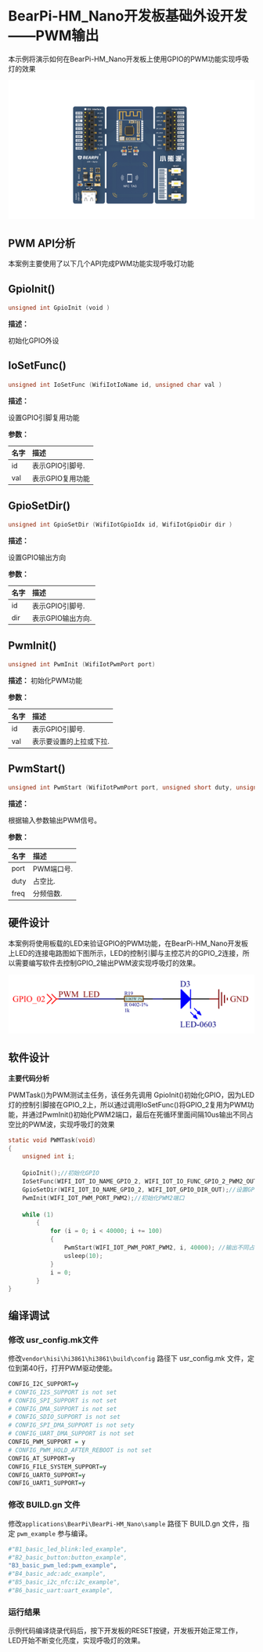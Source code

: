 # BearPi-HM_Nano开发板基础外设开发——PWM输出
本示例将演示如何在BearPi-HM_Nano开发板上使用GPIO的PWM功能实现呼吸灯的效果

![BearPi-HM_Nano](../../../../../applications/BearPi/BearPi-HM_Nano/docs/figures/00_public/BearPi-HM_Nano.png)
## PWM API分析
本案例主要使用了以下几个API完成PWM功能实现呼吸灯功能
## GpioInit()
```c
unsigned int GpioInit (void )
```
 **描述：**

初始化GPIO外设
## IoSetFunc()
```c
unsigned int IoSetFunc (WifiIotIoName id, unsigned char val )
```
**描述：**

设置GPIO引脚复用功能

**参数：**

|名字|描述|
|:--|:------| 
| id | 表示GPIO引脚号.  |
| val | 表示GPIO复用功能 |

## GpioSetDir()
```c
unsigned int GpioSetDir (WifiIotGpioIdx id, WifiIotGpioDir dir )
```
**描述：**

设置GPIO输出方向

**参数：**

|名字|描述|
|:--|:------| 
| id | 表示GPIO引脚号.  |
| dir | 表示GPIO输出方向.  |


## PwmInit()
```c
unsigned int PwmInit (WifiIotPwmPort port)
```
**描述：**
初始化PWM功能

**参数：**

|名字|描述|
|:--|:------| 
| id | 表示GPIO引脚号.  |
| val | 表示要设置的上拉或下拉.  |


## PwmStart()
```c
unsigned int PwmStart (WifiIotPwmPort port, unsigned short duty, unsigned short freq )
```
**描述：**

根据输入参数输出PWM信号。

**参数：**

|名字|描述|
|:--|:------| 
| port | PWM端口号.  |
| duty| 占空比.  |
| freq| 分频倍数.  |


## 硬件设计
本案例将使用板载的LED来验证GPIO的PWM功能，在BearPi-HM_Nano开发板上LED的连接电路图如下图所示，LED的控制引脚与主控芯片的GPIO_2连接，所以需要编写软件去控制GPIO_2输出PWM波实现呼吸灯的效果。

![](../../../../../applications/BearPi/BearPi-HM_Nano/docs/figures/B3_basic_pwm_led/LED灯电路.png "LED灯电路")

## 软件设计

**主要代码分析**

PWMTask()为PWM测试主任务，该任务先调用 GpioInit()初始化GPIO，因为LED灯的控制引脚接在GPIO_2上，所以通过调用IoSetFunc()将GPIO_2复用为PWM功能，并通过PwmInit()初始化PWM2端口，最后在死循环里面间隔10us输出不同占空比的PWM波，实现呼吸灯的效果
```c
static void PWMTask(void)
{
    unsigned int i;

    GpioInit();//初始化GPIO
    IoSetFunc(WIFI_IOT_IO_NAME_GPIO_2, WIFI_IOT_IO_FUNC_GPIO_2_PWM2_OUT);//设置GPIO_2引脚复用功能为PWM
    GpioSetDir(WIFI_IOT_IO_NAME_GPIO_2, WIFI_IOT_GPIO_DIR_OUT);//设置GPIO_2引脚为输出模式
    PwmInit(WIFI_IOT_PWM_PORT_PWM2);//初始化PWM2端口

    while (1) 
        {
            for (i = 0; i < 40000; i += 100)
            {
                PwmStart(WIFI_IOT_PWM_PORT_PWM2, i, 40000); //输出不同占空比的PWM波
                usleep(10);
            }            
            i = 0;
        }    
}
```

## 编译调试

### 修改 usr_config.mk文件
修改`vendor\hisi\hi3861\hi3861\build\config` 路径下 usr_config.mk 文件，定位到第40行，打开PWM驱动使能。

```r
CONFIG_I2C_SUPPORT=y
# CONFIG_I2S_SUPPORT is not set
# CONFIG_SPI_SUPPORT is not set
# CONFIG_DMA_SUPPORT is not set
# CONFIG_SDIO_SUPPORT is not set
# CONFIG_SPI_DMA_SUPPORT is not sety
# CONFIG_UART_DMA_SUPPORT is not set
CONFIG_PWM_SUPPORT = y
# CONFIG_PWM_HOLD_AFTER_REBOOT is not set
CONFIG_AT_SUPPORT=y
CONFIG_FILE_SYSTEM_SUPPORT=y
CONFIG_UART0_SUPPORT=y
CONFIG_UART1_SUPPORT=y
```

### 修改 BUILD.gn 文件


修改`applications\BearPi\BearPi-HM_Nano\sample` 路径下 BUILD.gn 文件，指定 `pwm_example` 参与编译。

```r
#"B1_basic_led_blink:led_example",
#"B2_basic_button:button_example",
"B3_basic_pwm_led:pwm_example",
#"B4_basic_adc:adc_example",
#"B5_basic_i2c_nfc:i2c_example",
#"B6_basic_uart:uart_example",
```   

    


### 运行结果<a name="section18115713118"></a>

示例代码编译烧录代码后，按下开发板的RESET按键，开发板开始正常工作，LED开始不断变化亮度，实现呼吸灯的效果。

